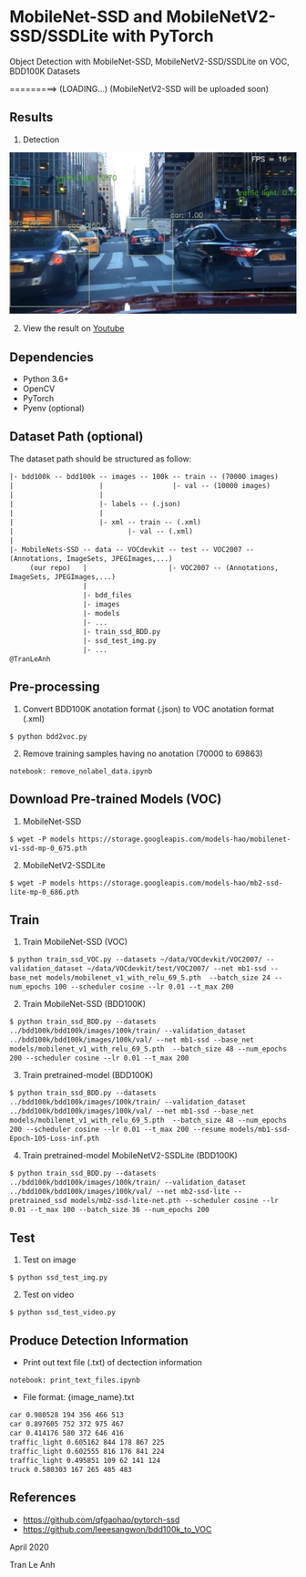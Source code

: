# MobileNet-SSD and MobileNetV2-SSD/SSDLite with PyTorch

Object Detection with MobileNet-SSD, MobileNetV2-SSD/SSDLite on VOC, BDD100K Datasets

=========> (LOADING...)
(MobileNetV2-SSD will be uploaded soon)

## Results
1. Detection

<img src="readme_images/detection_105e.jpg" width="1200">

2. View the result on [Youtube](https://www.youtube.com/watch?v=0u3f4t-Wkv4)

## Dependencies
- Python 3.6+
- OpenCV
- PyTorch
- Pyenv (optional)

## Dataset Path (optional)
The dataset path should be structured as follow:
```bashrc
|- bdd100k -- bdd100k -- images -- 100k -- train -- (70000 images)
|                     |                 |- val -- (10000 images)
|                     |
|                     |- labels -- (.json)
|                     |
|                     |- xml -- train -- (.xml)
|                            |- val -- (.xml)
|
|- MobileNets-SSD -- data -- VOCdevkit -- test -- VOC2007 -- (Annotations, ImageSets, JPEGImages,...)
     (our repo)   |                    |- VOC2007 -- (Annotations, ImageSets, JPEGImages,...)
                  |
                  |- bdd_files
                  |- images
                  |- models
                  |- ...
                  |- train_ssd_BDD.py
                  |- ssd_test_img.py
                  |- ...
@TranLeAnh
```
## Pre-processing
1. Convert BDD100K anotation format (.json) to VOC anotation format (.xml)
```bashrc
$ python bdd2voc.py
```
2. Remove training samples having no anotation (70000 to 69863)
```bashrc
notebook: remove_nolabel_data.ipynb
```
## Download Pre-trained Models (VOC)
1. MobileNet-SSD
```bashrc
$ wget -P models https://storage.googleapis.com/models-hao/mobilenet-v1-ssd-mp-0_675.pth
```
2. MobileNetV2-SSDLite
```bashrc
$ wget -P models https://storage.googleapis.com/models-hao/mb2-ssd-lite-mp-0_686.pth
```
## Train
1. Train MobileNet-SSD (VOC)
```bashrc
$ python train_ssd_VOC.py --datasets ~/data/VOCdevkit/VOC2007/ --validation_dataset ~/data/VOCdevkit/test/VOC2007/ --net mb1-ssd --base_net models/mobilenet_v1_with_relu_69_5.pth  --batch_size 24 --num_epochs 100 --scheduler cosine --lr 0.01 --t_max 200
```
2. Train MobileNet-SSD (BDD100K)
```bashrc
$ python train_ssd_BDD.py --datasets ../bdd100k/bdd100k/images/100k/train/ --validation_dataset ../bdd100k/bdd100k/images/100k/val/ --net mb1-ssd --base_net models/mobilenet_v1_with_relu_69_5.pth  --batch_size 48 --num_epochs 200 --scheduler cosine --lr 0.01 --t_max 200
```
3. Train pretrained-model (BDD100K)
```bashrc
$ python train_ssd_BDD.py --datasets ../bdd100k/bdd100k/images/100k/train/ --validation_dataset ../bdd100k/bdd100k/images/100k/val/ --net mb1-ssd --base_net models/mobilenet_v1_with_relu_69_5.pth  --batch_size 48 --num_epochs 200 --scheduler cosine --lr 0.01 --t_max 200 --resume models/mb1-ssd-Epoch-105-Loss-inf.pth 
```
4. Train pretrained-model MobileNetV2-SSDLite (BDD100K)
```bashrc
$ python train_ssd_BDD.py --datasets ../bdd100k/bdd100k/images/100k/train/ --validation_dataset ../bdd100k/bdd100k/images/100k/val/ --net mb2-ssd-lite --pretrained_ssd models/mb2-ssd-lite-net.pth --scheduler cosine --lr 0.01 --t_max 100 --batch_size 36 --num_epochs 200 
```
## Test
1. Test on image
```bashrc
$ python ssd_test_img.py
```
2. Test on video
```bashrc
$ python ssd_test_video.py
```
## Produce Detection Information
- Print out text file (.txt) of dectection information
```bashrc
notebook: print_text_files.ipynb
```
- File format: {image_name}.txt
```bashrc
car 0.980528 194 356 466 513
car 0.897605 752 372 975 467
car 0.414176 580 372 646 416
traffic_light 0.605162 844 178 867 225
traffic_light 0.602555 816 176 841 224
traffic_light 0.495851 109 62 141 124
truck 0.580303 167 265 485 483
```

## References
- https://github.com/qfgaohao/pytorch-ssd
- https://github.com/leeesangwon/bdd100k_to_VOC

April 2020

Tran Le Anh
